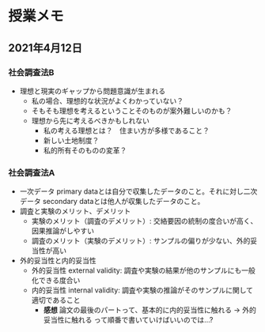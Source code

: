 # 授業メモ

## 2021年4月12日

### 社会調査法B

- 理想と現実のギャップから問題意識が生まれる
  - 私の場合、理想的な状況がよくわかっていない？
  - そもそも理想を考えるということそのものが案外難しいのかも？
  - 理想から先に考えるべきかもしれない
    - 私の考える理想とは？　住まい方が多様であること？
    - 新しい土地制度？
    - 私的所有そのものの変革？

### 社会調査法A

- 一次データ primary dataとは自分で収集したデータのこと。それに対し二次データ secondary dataとは他人が収集したデータのこと。
- 調査と実験のメリット、デメリット
  - 実験のメリット（調査のデメリット）: 交絡要因の統制の度合いが高く、因果推論がしやすい
  - 調査のメリット（実験のデメリット）: サンプルの偏りが少ない、外的妥当性が高い
- 外的妥当性と内的妥当性
  - 外的妥当性 external validity: 調査や実験の結果が他のサンプルにも一般化できる度合い
  - 内的妥当性 internal validity: 調査や実験の推論がそのサンプルに関して適切であること
    - **感想** 論文の最後のパートって、基本的に内的妥当性に触れる -> 外的妥当性に触れる って順番で書いていけばいいのでは...?

